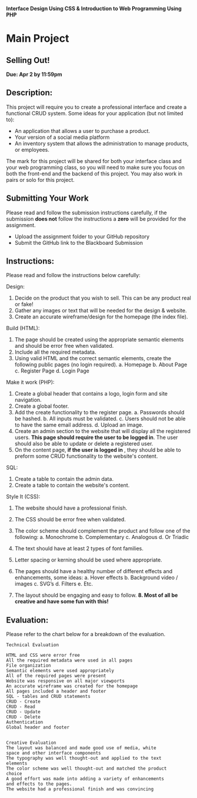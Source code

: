 **Interface Design Using CSS & Introduction to Web Programming Using PHP**

# Main Project

## Selling Out!

**Due: Apr 2 by 11:59pm**

## Description:

This project will require you to create a professional interface and create a
functional CRUD system. Some ideas for your application (but not limited to):

- An application that allows a user to purchase a product.
- Your version of a social media platform
- An inventory system that allows the administration to manage products, or
  employees.

The mark for this project will be shared for both your interface class and your
web programming class, so you will need to make sure you focus on both the
front-end and the backend of this project. You may also work in pairs or solo for
this project.

## Submitting Your Work

Please read and follow the submission instructions carefully, if the submission
**does not** follow the instructions a **zero** will be provided for the assignment.

- Upload the assignment folder to your GitHub repository
- Submit the GitHub link to the Blackboard Submission

## Instructions:

Please read and follow the instructions below carefully:

Design:

1. Decide on the product that you wish to sell. This can be any product real
   or fake!
2. Gather any images or text that will be needed for the design & website.
3. Create an accurate wireframe/design for the homepage (the index file).

Build (HTML):

1. The page should be created using the appropriate semantic elements
   and should be error free when validated.
2. Include all the required metadata.
3. Using valid HTML and the correct semantic elements, create the following
   public pages (no login required).
   a. Homepage
   b. About Page
   c. Register Page
   d. Login Page

Make it work (PHP):

1. Create a global header that contains a logo, login form and site
   navigation.
2. Create a global footer.
3. Add the create functionality to the register page.
   a. Passwords should be hashed.
   b. All inputs must be validated.
   c. Users should not be able to have the same email address.
   d. Upload an image.
4. Create an admin section to the website that will display all the registered
   users. **This page should require the user to be logged in**. The user should
   also be able to update or delete a registered user.
5. On the content page, **if the user is logged in** , they should be able to
   preform some CRUD functionality to the website's content.

SQL:

1. Create a table to contain the admin data.
2. Create a table to contain the website's content.

Style It (CSS):

1. The website should have a professional finish.
2. The CSS should be error free when validated.
3. The color scheme should complement the product and follow one of the
   following:
   a. Monochrome
   b. Complementary
   c. Analogous
   d. Or Triadic
4. The text should have at least 2 types of font families.
5. Letter spacing or kerning should be used where appropriate.

6. The pages should have a healthy number of different effects and
   enhancements, some ideas:
   a. Hover effects
   b. Background video / images
   c. SVG’s
   d. Filters
   e. Etc.
7. The layout should be engaging and easy to follow.
   **8. Most of all be creative and have some fun with this!**

## Evaluation:

Please refer to the chart below for a breakdown of the evaluation.

```
Technical Evaluation

HTML and CSS were error free
All the required metadata were used in all pages
File organization
Semantic elements were used appropriately
All of the required pages were present
Website was responsive on all major viewports
An accurate wireframe was created for the homepage
All pages included a header and footer
SQL - tables and CRUD statements
CRUD - Create
CRUD - Read
CRUD - Update
CRUD - Delete
Authentication
Global header and footer


Creative Evaluation
The layout was balanced and made good use of media, white
space and other interface components
The typography was well thought-out and applied to the text
elements
The color scheme was well thought-out and matched the product
choice
A good effort was made into adding a variety of enhancements
and effects to the pages.
The website had a professional finish and was convincing
```

